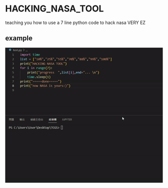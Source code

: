 # HACKING_NASA_TOOL
teaching you how to use a 7 line python code to hack nasa
VERY EZ
## example
![](https://github.com/KvN1027/HACKING_NASA_TOOL/blob/main/hacking%20nasa.gif)
